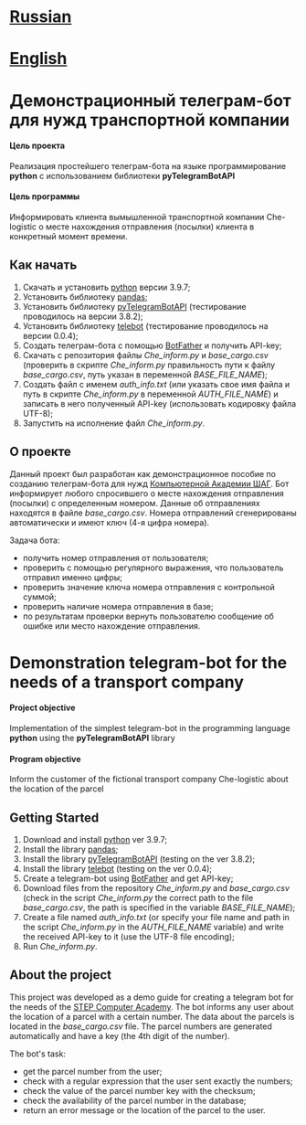 # [Russian](https://github.com/Che3108/telegram_bot_for_logistic/blob/main/README.md#%D0%B4%D0%B5%D0%BC%D0%BE%D0%BD%D1%81%D1%82%D1%80%D0%B0%D1%86%D0%B8%D0%BE%D0%BD%D0%BD%D1%8B%D0%B9-%D1%82%D0%B5%D0%BB%D0%B5%D0%B3%D1%80%D0%B0%D0%BC-%D0%B1%D0%BE%D1%82-%D0%B4%D0%BB%D1%8F-%D0%BD%D1%83%D0%B6%D0%B4-%D1%82%D1%80%D0%B0%D0%BD%D1%81%D0%BF%D0%BE%D1%80%D1%82%D0%BD%D0%BE%D0%B9-%D0%BA%D0%BE%D0%BC%D0%BF%D0%B0%D0%BD%D0%B8%D0%B8)
# [English](https://github.com/Che3108/telegram_bot_for_logistic/blob/main/README.md#demonstration-telegram-bot-for-the-needs-of-a-transport-company)


# Демонстрационный телеграм-бот для нужд транспортной компании
#### Цель проекта
Реализация простейшего телеграм-бота на языке программирование **python** с использованием библиотеки **pyTelegramBotAPI**
#### Цель программы
Информировать клиента вымышленной транспортной компании Che-logistic о месте нахождения отправления (посылки) клиента в конкретный момент времени.
## Как начать
1. Скачать и установить [python](https://www.python.org/downloads/) версии 3.9.7;
2. Установить библиотеку [pandas](https://pypi.org/project/pandas/);
3. Установить библиотеку [pyTelegramBotAPI](https://pypi.org/project/pyTelegramBotAPI/) (тестирование проводилось на версии 3.8.2);
4. Установить библиотеку [telebot](https://pypi.org/project/telebot/) (тестирование проводилось на версии 0.0.4);
5. Создать телеграм-бота с помощью [BotFather](https://telegram.im/BotFather) и получить API-key;
6. Скачать с репозитория файлы *Che_inform.py* и *base_cargo.csv* (проверить в скрипте *Che_inform.py* правильность пути к файлу *base_cargo.csv*, путь указан в переменной *BASE_FILE_NAME*);
7. Создать файл с именем *auth_info.txt* (или указать свое имя файла и путь в скрипте *Che_inform.py* в переменной *AUTH_FILE_NAME*) и записать в него полученный API-key (использовать кодировку файла UTF-8);
8. Запустить на исполнение файл *Che_inform.py*.
## О проекте
Данный проект был разработан как демонстрационное пособие по созданию телеграм-бота для нужд [Компьютерной Академии ШАГ](https://ru.itstep.org). Бот информирует любого спросившего о месте нахождения отправления (посылки) с определенным номером. Данные об отправлениях находятся в файле *base_cargo.csv*. Номера отправлений сгенерированы автоматически и имеют ключ (4-я цифра номера). 

Задача бота:
- получить номер отправления от пользователя;
- проверить с помощью регулярного выражения, что пользователь отправил именно цифры;
- проверить значение ключа номера отправления с контрольной суммой;
- проверить наличие номера отправления в базе;
- по результатам проверки вернуть пользователю сообщение об ошибке или место нахождение отправления.


# Demonstration telegram-bot for the needs of a transport company
#### Project objective
Implementation of the simplest telegram-bot in the programming language **python** using the **pyTelegramBotAPI** library
#### Program objective
Inform the customer of the fictional transport company Che-logistic about the location of the parcel
## Getting Started
1. Download and install [python](https://www.python.org/downloads/) ver 3.9.7;
2. Install the library [pandas](https://pypi.org/project/pandas/);
3. Install the library [pyTelegramBotAPI](https://pypi.org/project/pyTelegramBotAPI/) (testing on the ver 3.8.2);
4. Install the library [telebot](https://pypi.org/project/telebot/) (testing on the ver 0.0.4);
5. Create a telegram-bot using [BotFather](https://telegram.im/BotFather) and get API-key;
6. Download files from the repository *Che_inform.py* and *base_cargo.csv* (check in the script *Che_inform.py* the correct path to the file *base_cargo.csv*, the path is specified in the variable *BASE_FILE_NAME*);
7. Create a file named *auth_info.txt* (or specify your file name and path in the script *Che_inform.py* in the *AUTH_FILE_NAME* variable) and write the received API-key to it (use the UTF-8 file encoding);
8. Run *Che_inform.py*.
## About the project
This project was developed as a demo guide for creating a telegram bot for the needs of the [STEP Computer Academy](https://ru.itstep.org). The bot informs any user about the location of a parcel with a certain number. The data about the parcels is located in the *base_cargo.csv* file. The parcel numbers are generated automatically and have a key (the 4th digit of the number).

The bot's task:
- get the parcel number from the user;
- check with a regular expression that the user sent exactly the numbers;
- check the value of the parcel number key with the checksum;
- check the availability of the parcel number in the database;
- return an error message or the location of the parcel to the user.
